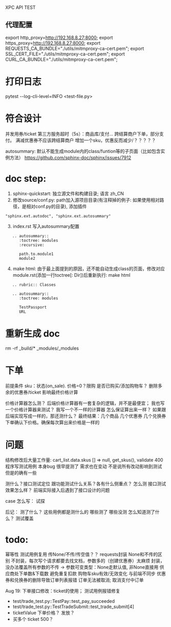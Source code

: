 XPC API TEST


## 代理配置
export http_proxy=http://192.168.8.27:8000; export https_proxy=http://192.168.8.27:8000;
export REQUESTS_CA_BUNDLE="./utils/mitmproxy-ca-cert.pem"; 
export SSL_CERT_FILE="./utils/mitmproxy-ca-cert.pem";
export CURL_CA_BUNDLE="./utils/mitmproxy-ca-cert.pem";
# 打印日志
pytest --log-cli-level=INFO <test-file.py>
# 符合设计
并发用券/ticket
第三方服务超时（5s）：商品库/支付...
跨结算商户下单，部分支付。 满减优惠券不应该跨结算商户
增加一个sku，优惠反而减少/？？？？？


autosummary: 默认不能生成module内的class/funtion等的子页面（比如包含实例方法） https://github.com/sphinx-doc/sphinx/issues/7912

# doc step:
1. sphinx-quickstart: 独立源文件和构建目录; 语言 zh_CN
2. 修改source/conf.py: path加入源项目目录(有注释掉的例子: 如果使用相对路径，是相对conf.py的目录), 添加插件
```
"sphinx.ext.autodoc", "sphinx.ext.autosummary"
```   
3. index.rst 写入autosummary配置
``` 
   .. autosummary::
      :toctree: modules
      :recursive: 

      path.to.module1
      module2
```
4.  make html: 由于最上面提到的原因，还不能自动生成class的页面，修改对应module.rst(添加一行toctree[: Dir])后重新执行: make html
```
   .. rubric:: Classes

   .. autosummary::
      :toctree: modules

      TestPassport
      URL
```

# 重新生成 doc
<!-- rm -rf build source/modules -->
rm -rf _build/* _modules/_modules

# 下单

前提条件
sku：状态(on_sale). 价格=0？限购 是否已购买/添加购物车？
删除多余的优惠券/ticket 影响最终价格计算

价格计算器怎么测？ 后端价格计算器有一套复杂的逻辑，并不是最便宜；
我也写一个价格计算器来测试？ 我写一个不一样的计算器 怎么保证算出来一样？ 如果跟后端实现写成一样的，那还测什么？
最终结果：几个商品 几个优惠券 几个兑换券 下单确认下价格。确保每次算出来价格是一样的 

# 问题
结构修改后大量工作量: cart_list.data.skus [] => null, get_skus(), validate 400
程序写测试用例 本身bug
很早提测了 需求也在变动 不是说所有改动影响到测试 但是的确有一些

测什么？接口测试定位 跟功能测试什么关系？各有什么侧重点？
怎么测
接口测试效果怎么样？ 前端实际接入后遇到了接口设计的问题 

case 怎么写：
试探

后记：
测了什么？ 这些用例都是测什么的 哪些测了 哪些没测
怎么知道测了什么？ 测试覆盖
# todo:
幂等性
测试用例复用
传None/不传/传空值？？ requests封装 None和不传的区别 
    不封装，每次写个请求都要去找文档，参数多的（创建优惠券）太麻烦
    封装，没办法覆盖所有参数的不传 -> 参数可变类型：None走默认值, 非None直接用
供应商处下单数&下载数 避免重复扣款
购物车sku有效/无效变化 与前端不同步
优惠券和兑换券的删除导致订单列表报错 订单无法被取消; 取消支付中订单


Aug 19: 下单接口修改：ticket的使用；
测试用例报错修复
- test/trade_test.py::TestPay::test_pay_succeeded
- test/trade_test.py::TestTradeSubmit::test_trade_submit[4]
- ticketValue 下单价格？ 发放？
- 买多个 ticket 500？